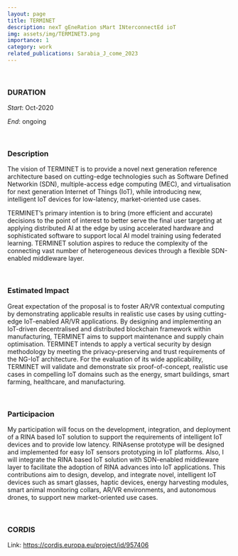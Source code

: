 ```yaml
---
layout: page
title: TERMINET
description: nexT gEneRation sMart INterconnectEd ioT 
img: assets/img/TERMINET3.png
importance: 1
category: work
related_publications: Sarabia_J_come_2023
---
```

&nbsp;

### DURATION

*Start*: Oct-2020


*End*: ongoing 

&nbsp;

### Description

The vision of TERMINET is to provide a novel next generation reference architecture based on cutting-edge technologies such as Software Defined Networkin (SDN), multiple-access edge computing (MEC), and virtualisation for next generation Internet of Things (IoT), while introducing new, intelligent IoT devices for low-latency, market-oriented use cases.

TERMINET’s primary intention is to bring (more efficient and accurate) decisions to the point of interest to better serve the final user targeting at applying distributed AI at the edge by using accelerated hardware and sophisticated software to support local AI model training using federated learning. TERMINET solution aspires to reduce the complexity of the connecting vast number of heterogeneous devices through a flexible SDN-enabled middleware layer. 


&nbsp;


### Estimated Impact

Great expectation of the proposal is to foster AR/VR contextual computing by demonstrating applicable results in realistic use cases by using cutting-edge IoT-enabled AR/VR applications. By designing and implementing an IoT-driven decentralised and distributed blockchain framework within manufacturing, TERMINET aims to support maintenance and supply chain optimisation. TERMINET intends to apply a vertical security by design methodology by meeting the privacy-preserving and trust requirements of the NG-IoT architecture. For the evaluation of its wide applicability, TERMINET will validate and demonstrate six proof-of-concept, realistic use cases in compelling IoT domains such as the energy, smart buildings, smart farming, healthcare, and manufacturing.


&nbsp;

### Participacion

My participation will focus on the development, integration, and deployment of a RINA based IoT solution to support the requirements of intelligent IoT devices and to provide low latency. RINAsense prototype will be designed and implemented for easy IoT sensors prototyping in IoT platforms. Also, I will integrate the RINA based IoT solution with SDN-enabled middleware layer to facilitate the adoption of RINA advances into IoT applications. This contributions aim to design, develop, and integrate novel, intelligent IoT devices such as smart glasses, haptic devices, energy harvesting modules, smart animal monitoring collars, AR/VR environments, and autonomous drones, to support new market-oriented use cases. 

&nbsp;

### CORDIS 
Link: https://cordis.europa.eu/project/id/957406

&nbsp;
